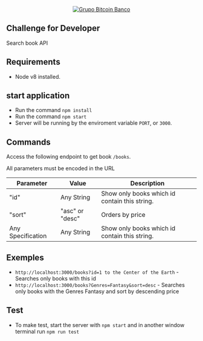 <p align="center">
  <a href="https://www.btc-banco.com">
      <img src="https://s3.amazonaws.com/assinaturas-de-emails/btc.png" alt="Grupo Bitcoin Banco"/>
  </a>
</p>

## Challenge for Developer

Search book API

## Requirements

* Node v8 installed.

## start application 
* Run the command `npm install`
* Run the command `npm start`
* Server will be running by the enviroment variable `PORT`, or `3000`.

## Commands

Access the following endpoint to get book `/books`.

All parameters must be encoded in the URL

Parameter|Value|Description
----|----|----
|"id"| Any String | Show only books which id contain this string.
|"sort"| "asc" or "desc"| Orders by price
|Any Specification| Any String | Show only books which id contain this string.

## Exemples

* `http://localhost:3000/books?id=1 to the Center of the Earth` - Searches only books with this id
* `http://localhost:3000/books?Genres=Fantasy&sort=desc` - Searches only books with the Genres Fantasy and sort by descending price

## Test
* To make test, start the server with `npm start` and in another window terminal run `npm run test`


